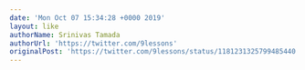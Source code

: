 ```yaml
---
date: 'Mon Oct 07 15:34:28 +0000 2019'
layout: like
authorName: Srinivas Tamada
authorUrl: 'https://twitter.com/9lessons'
originalPost: 'https://twitter.com/9lessons/status/1181231325799485440'
---
```

